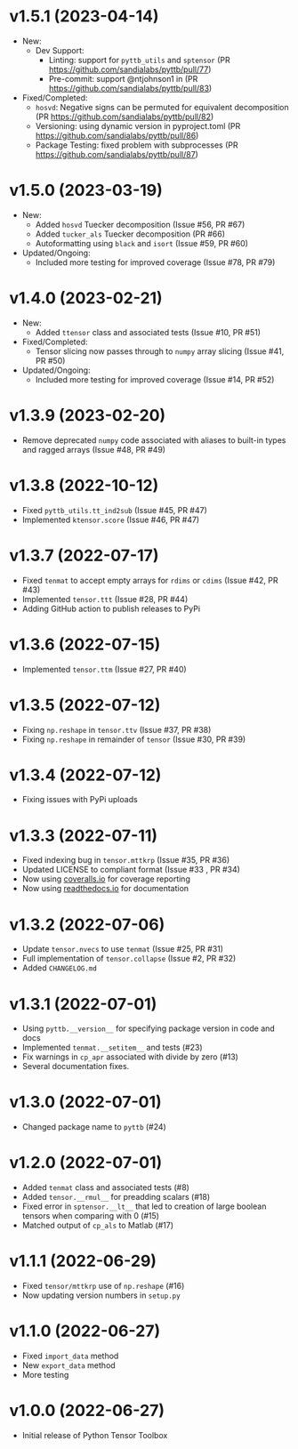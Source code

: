 # v1.5.1 (2023-04-14)
- New:
  - Dev Support: 
    - Linting: support for `pyttb_utils` and `sptensor` (PR https://github.com/sandialabs/pyttb/pull/77)
    - Pre-commit: support @ntjohnson1 in (PR https://github.com/sandialabs/pyttb/pull/83)
- Fixed/Completed:
  - `hosvd`: Negative signs can be permuted for equivalent decomposition (PR https://github.com/sandialabs/pyttb/pull/82)
  - Versioning: using dynamic version in pyproject.toml (PR https://github.com/sandialabs/pyttb/pull/86)
  - Package Testing: fixed problem with subprocesses (PR https://github.com/sandialabs/pyttb/pull/87)

# v1.5.0 (2023-03-19)
- New: 
  - Added `hosvd` Tuecker decomposition (Issue #56, PR #67)
  - Added `tucker_als` Tuecker decomposition (PR #66)
  - Autoformatting using `black` and `isort` (Issue #59, PR #60)
- Updated/Ongoing:
  - Included more testing for improved coverage (Issue #78, PR #79)

# v1.4.0 (2023-02-21)
- New: 
  - Added `ttensor` class and associated tests (Issue #10, PR #51)
- Fixed/Completed:
  -  Tensor slicing now passes through to `numpy` array slicing (Issue #41, PR #50)
- Updated/Ongoing:
  - Included more testing for improved coverage (Issue #14, PR #52)

# v1.3.9 (2023-02-20)
- Remove deprecated `numpy` code associated with aliases to built-in types and ragged arrays (Issue #48, PR #49)

# v1.3.8 (2022-10-12)
- Fixed `pyttb_utils.tt_ind2sub` (Issue #45, PR #47)
- Implemented `ktensor.score` (Issue #46, PR #47)

# v1.3.7 (2022-07-17)
- Fixed `tenmat` to accept empty arrays for `rdims` or `cdims` (Issue #42, PR #43)
- Implemented `tensor.ttt` (Issue #28, PR #44)
- Adding GitHub action to publish releases to PyPi

# v1.3.6 (2022-07-15)
- Implemented `tensor.ttm` (Issue #27, PR #40)

# v1.3.5 (2022-07-12)
- Fixing `np.reshape` in `tensor.ttv` (Issue #37, PR #38)
- Fixing `np.reshape` in remainder of `tensor` (Issue #30, PR #39)

# v1.3.4 (2022-07-12)
- Fixing issues with PyPi uploads

# v1.3.3 (2022-07-11)
- Fixed indexing bug in `tensor.mttkrp` (Issue #35, PR #36)
- Updated LICENSE to compliant format (Issue #33 , PR #34)
- Now using [coveralls.io](https://coveralls.io/github/sandialabs/pyttb) for coverage reporting
- Now using [readthedocs.io](https://pyttb.readthedocs.io/en/latest/) for documentation

# v1.3.2 (2022-07-06)
- Update `tensor.nvecs` to use `tenmat` (Issue #25, PR #31)
- Full implementation of `tensor.collapse` (Issue #2, PR #32)
- Added `CHANGELOG.md`

# v1.3.1 (2022-07-01)
- Using `pyttb.__version__` for specifying package version in code and docs
- Implemented `tenmat.__setitem__` and tests (#23)
- Fix warnings in `cp_apr` associated with divide by zero (#13)
- Several documentation fixes.

# v1.3.0 (2022-07-01)
- Changed package name to `pyttb` (#24)

# v1.2.0 (2022-07-01)
- Added `tenmat` class and associated tests (#8)
- Added `tensor.__rmul__` for preadding scalars (#18)
- Fixed error in `sptensor.__lt__` that led to creation of large boolean tensors when comparing with 0 (#15)
- Matched output of `cp_als` to Matlab (#17)

# v1.1.1 (2022-06-29)
- Fixed `tensor/mttkrp` use of `np.reshape` (#16)
- Now updating version numbers in `setup.py`
 
# v1.1.0 (2022-06-27)
- Fixed `import_data` method
- New `export_data` method
- More testing

# v1.0.0 (2022-06-27)
- Initial release of Python Tensor Toolbox

